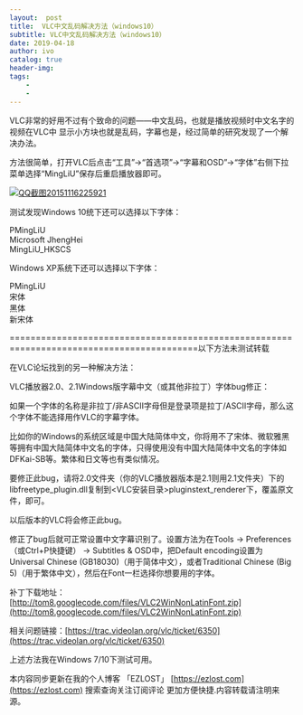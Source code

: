 ```yaml
---
layout:  post
title:  VLC中文乱码解决方法（windows10）
subtitle: VLC中文乱码解决方法（windows10） 
date: 2019-04-18
author: ivo
catalog: true
header-img:
tags:
    - 
    - 
---
```

VLC非常的好用不过有个致命的问题——中文乱码，也就是播放视频时中文名字的视频在VLC中 显示小方块也就是乱码，字幕也是，经过简单的研究发现了一个解决办法。

方法很简单，打开VLC后点击“工具”->“首选项”->“字幕和OSD”->“字体”右侧下拉菜单选择“MingLiU”保存后重启播放器即可。

[![QQ截图20151116225921](https://ezlost.com/wp-content/uploads/2015/11/QQ截图20151116225921.png)](http://w-zh.ml/wp-content/uploads/2015/11/QQ%E6%88%AA%E5%9B%BE20151116225921.png)

测试发现Windows 10统下还可以选择以下字体：

PMingLiU  
Microsoft JhengHei  
MingLiU_HKSCS

Windows XP系统下还可以选择以下字体：

PMingLiU  
宋体  
黑体  
新宋体

==========================================================================================以下方法未测试转载

在VLC论坛找到的另一种解决方法：

VLC播放器2.0、2.1Windows版字幕中文（或其他非拉丁）字体bug修正：

如果一个字体的名称是非拉丁/非ASCII字母但是登录项是拉丁/ASCII字母，那么这个字体不能选择用作VLC的字幕字体。

比如你的Windows的系统区域是中国大陆简体中文，你将用不了宋体、微软雅黑等拥有中国大陆简体中文名的字体，只得使用没有中国大陆简体中文名的字体如DFKai-SB等。繁体和日文等也有类似情况。

要修正此bug，请将2.0文件夹（你的VLC播放器版本是2.1则用2.1文件夹）下的libfreetype_plugin.dll复制到<VLC安装目录>pluginstext_renderer下，覆盖原文件，即可。

以后版本的VLC将会修正此bug。

修正了bug后就可正常设置中文字幕识别了。设置方法为在Tools -> Preferences（或Ctrl+P快捷键） -> Subtitles & OSD中，把Default encoding设置为Universal Chinese (GB18030)（用于简体中文），或者Traditional Chinese (Big 5)（用于繁体中文），然后在Font一栏选择你想要用的字体。

补丁下载地址：[http://tom8.googlecode.com/files/VLC2WinNonLatinFont.zip](http://tom8.googlecode.com/files/VLC2WinNonLatinFont.zip)

相关问题链接：[https://trac.videolan.org/vlc/ticket/6350](https://trac.videolan.org/vlc/ticket/6350)

上述方法我在Windows 7/10下测试可用。


本内容同步更新在我的个人博客 「EZLOST」 [https://ezlost.com](https://ezlost.com)  搜索查询关注订阅评论 更加方便快捷.内容转载请注明来源。
